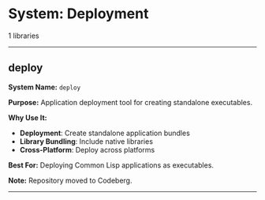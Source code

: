 # System: Deployment

1 libraries

---

## deploy

**System Name:** `deploy`

**Purpose:** Application deployment tool for creating standalone executables.

**Why Use It:**
- **Deployment**: Create standalone application bundles
- **Library Bundling**: Include native libraries
- **Cross-Platform**: Deploy across platforms

**Best For:** Deploying Common Lisp applications as executables.

**Note:** Repository moved to Codeberg.

---


